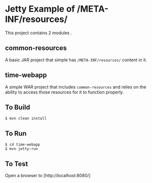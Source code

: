 Jetty Example of /META-INF/resources/
=====================================

This project contains 2 modules .

common-resources
----------------

A basic JAR project that simple has `/META-INF/resources/`
content in it.


time-webapp
-----------

A simple WAR project that includes `common-resources` and relies on the
ability to access those resources for it to function properly.


To Build
--------

    $ mvn clean install


To Run
------

    $ cd time-webapp
    $ mvn jetty:run

To Test
-------

Open a browser to [http://localhost:8080/]

